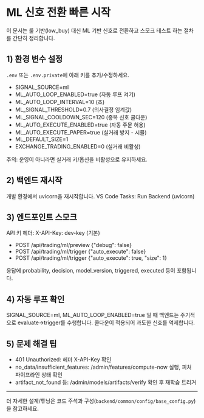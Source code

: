 # ML 신호 전환 빠른 시작

이 문서는 룰 기반(low_buy) 대신 ML 기반 신호로 전환하고 스모크 테스트 하는 절차를 간단히 정리합니다.

## 1) 환경 변수 설정
`.env` 또는 `.env.private`에 아래 키를 추가/수정하세요.

- SIGNAL_SOURCE=ml
- ML_AUTO_LOOP_ENABLED=true (자동 루프 켜기)
- ML_AUTO_LOOP_INTERVAL=10 (초)
- ML_SIGNAL_THRESHOLD=0.7 (의사결정 임계값)
- ML_SIGNAL_COOLDOWN_SEC=120 (중복 신호 쿨다운)
- ML_AUTO_EXECUTE_ENABLED=true (자동 주문 허용)
- ML_AUTO_EXECUTE_PAPER=true (실거래 방지 - 시뮬)
- ML_DEFAULT_SIZE=1
- EXCHANGE_TRADING_ENABLED=0 (실거래 비활성)

주의: 운영이 아니라면 실거래 키/옵션을 비활성으로 유지하세요.

## 2) 백엔드 재시작
개발 환경에서 uvicorn을 재시작합니다. VS Code Tasks: Run Backend (uvicorn)

## 3) 엔드포인트 스모크
API 키 헤더: X-API-Key: dev-key (기본)

- POST /api/trading/ml/preview {"debug": false}
- POST /api/trading/ml/trigger {"auto_execute": false}
- POST /api/trading/ml/trigger {"auto_execute": true, "size": 1}

응답에 probability, decision, model_version, triggered, executed 등이 포함됩니다.

## 4) 자동 루프 확인
SIGNAL_SOURCE=ml, ML_AUTO_LOOP_ENABLED=true 일 때 백엔드는 주기적으로 evaluate→trigger를 수행합니다. 쿨다운이 적용되어 과도한 신호를 억제합니다.

## 5) 문제 해결 팁
- 401 Unauthorized: 헤더 X-API-Key 확인
- no_data/insufficient_features: /admin/features/compute-now 실행, 피처 파이프라인 상태 확인
- artifact_not_found 등: /admin/models/artifacts/verify 확인 후 재학습 트리거

---
더 자세한 설계/튜닝은 코드 주석과 구성(`backend/common/config/base_config.py`)을 참고하세요.
